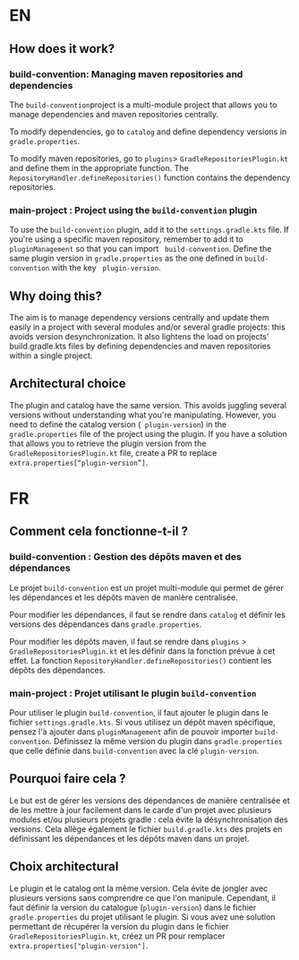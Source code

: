 # EN

## How does it work?

### build-convention: Managing maven repositories and dependencies

The `build-convention`project is a multi-module project that allows you to manage dependencies and maven repositories centrally.

To modify dependencies, go to `catalog` and define dependency versions in `gradle.properties`.

To modify maven repositories, go to `plugins`>  `GradleRepositoriesPlugin.kt` and define them in the appropriate function.
The `RepositoryHandler.defineRepositories()` function contains the dependency repositories.

### main-project : Project using the `build-convention` plugin

To use the `build-convention` plugin, add it to the `settings.gradle.kts` file.
If you're using a specific maven repository, remember to add it to `pluginManagement` so that you can import ` build-convention`.
Define the same plugin version in `gradle.properties` as the one defined in `build-convention` with the key ` plugin-version`.

## Why doing this?

The aim is to manage dependency versions centrally and update them easily in a project with several modules and/or several gradle projects: this avoids version desynchronization.
It also lightens the load on projects'   build.gradle.kts files by defining dependencies and maven repositories within a single project.

## Architectural choice

The plugin and catalog have the same version. This avoids juggling several versions without understanding what you're manipulating. However, you need to define the catalog version (` plugin-version`) in the `gradle.properties` file of the project using the plugin.
If you have a solution that allows you to retrieve the plugin version from the `GradleRepositoriesPlugin.kt` file, create a PR to replace `extra.properties[“plugin-version”]`.

# FR

## Comment cela fonctionne-t-il ?

### build-convention : Gestion des dépôts maven et des dépendances

Le projet `build-convention` est un projet multi-module qui permet de gérer les dépendances et les dépôts maven de manière centralisée.

Pour modifier les dépendances, il faut se rendre dans `catalog` et définir les versions des dépendances dans `gradle.properties`.

Pour modifier les dépôts maven, il faut se rendre dans `plugins` > `GradleRepositoriesPlugin.kt` et les définir dans la fonction prévue à cet effet.
La fonction `RepositoryHandler.defineRepositories()` contient les dépôts des dépendances.

### main-project : Projet utilisant le plugin `build-convention`

Pour utiliser le plugin `build-convention`, il faut ajouter le plugin dans le fichier `settings.gradle.kts`.
Si vous utilisez un dépôt maven spécifique, pensez l'à ajouter dans `pluginManagement` afin de pouvoir importer `build-convention`.
Définissez la même version du plugin dans `gradle.properties` que celle définie dans `build-convention` avec la clé `plugin-version`.

## Pourquoi faire cela ?

Le but est de gérer les versions des dépendances de manière centralisée et de les mettre à jour facilement dans le carde d'un projet avec plusieurs modules et/ou plusieurs projets gradle : cela évite la désynchronisation des versions.
Cela allège également le fichier `build.gradle.kts` des projets en définissant les dépendances et les dépôts maven dans un projet.

## Choix architectural

Le plugin et le catalog ont la même version. Cela évite de jongler avec plusieurs versions sans comprendre ce que l'on manipule. Cependant, il faut définir la version du catalogue (`plugin-version`) dans le fichier `gradle.properties` du projet utilisant le plugin.
Si vous avez une solution permettant de récupérer la version du plugin dans le fichier `GradleRepositoriesPlugin.kt`, créez un PR pour remplacer `extra.properties["plugin-version"]`.
